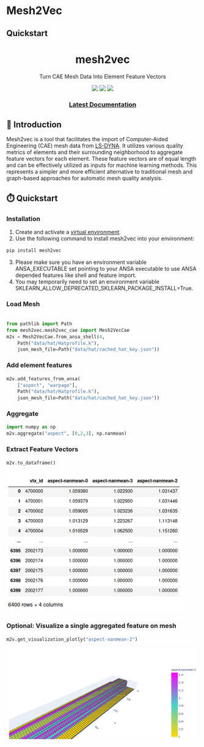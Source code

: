 Mesh2Vec
========

Quickstart
-----------

<h1 align="center">mesh2vec</h1>
<p align="center">Turn CAE Mesh Data Into Element Feature Vectors</p>

<p align="center">
	<a href="https://github.com/renumics/mesh2vec"><img src="https://img.shields.io/github/license/renumics/mesh2vec" height="20"/></a>    
 	<a href="https://github.com/renumics/mesh2vec"><img src="https://img.shields.io/pypi/pyversions/mesh2vec" height="20"/></a>   
 	<a href="https://github.com/renumics/mesh2vec"><img src="https://img.shields.io/pypi/wheel/mesh2vec" height="20"/></a>   
</p>
<h3 align="center">
   <a href="https://renumics.github.io/mesh2vec/"><b>Latest Documentation</b></a>
</h3>

## 🚀 Introduction
Mesh2vec is a tool that facilitates the import of Computer-Aided Engineering (CAE) mesh data from [LS-DYNA](https://www.ansys.com/de-de/products/structures/ansys-ls-dyna).
It utilizes various quality metrics of elements and their surrounding neighborhood to aggregate feature vectors for each element. These feature vectors are of equal length and can be effectively utilized as inputs for machine learning methods. This represents a simpler and more efficient alternative to traditional mesh and graph-based approaches for automatic mesh quality analysis.

## ⏱️ Quickstart


### Installation
1. Create and activate a [virtual environment](https://packaging.python.org/en/latest/guides/installing-using-pip-and-virtual-environments/).
2. Use the following command to install mesh2vec into your environment:

```bash
pip install mesh2vec
```
3. Please make sure you have an environment variable ANSA_EXECUTABLE set pointing to your ANSA executable to use ANSA depended features like shell and feature import.
4. You may temporarily need to set an environment variable SKLEARN_ALLOW_DEPRECATED_SKLEARN_PACKAGE_INSTALL=True.

### Load Mesh
```python

from pathlib import Path
from mesh2vec.mesh2vec_cae import Mesh2VecCae
m2v = Mesh2VecCae.from_ansa_shell(4,
    Path("data/hat/Hatprofile.k"),
    json_mesh_file=Path("data/hat/cached_hat_key.json"))
```

### Add element features
```python
m2v.add_features_from_ansa(
    ["aspect", "warpage"],
    Path("data/hat/Hatprofile.k"),
    json_mesh_file=Path("data/hat/cached_hat_key.json"))
```

### Aggregate
```python
import numpy as np
m2v.aggregate("aspect", [0,2,3], np.nanmean)
```

### Extract Feature Vectors
```python
m2v.to_dataframe()
```
![data frame with feature vectors](docs/source/_static/m2v.to_df.png)

### Optional: Visualize a single aggregated feature on mesh
```python
m2v.get_visualization_plotly("aspect-nanmean-2")
```
![3d mesh plot of agggredated](docs/source/_static/hat_aspect_3_plot.png)


